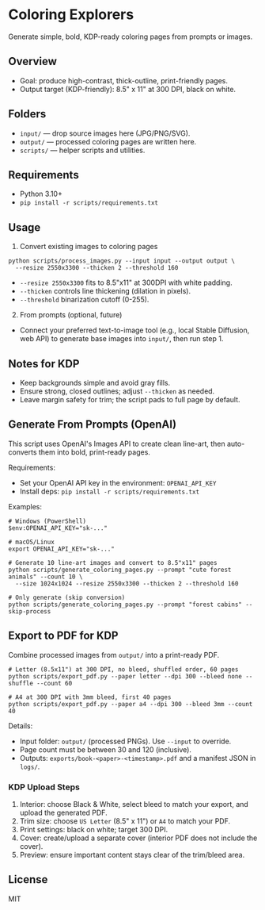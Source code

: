 # Coloring Explorers

Generate simple, bold, KDP-ready coloring pages from prompts or images.

## Overview
- Goal: produce high-contrast, thick-outline, print-friendly pages.
- Output target (KDP-friendly): 8.5" x 11" at 300 DPI, black on white.

## Folders
- `input/`  — drop source images here (JPG/PNG/SVG).
- `output/` — processed coloring pages are written here.
- `scripts/` — helper scripts and utilities.

## Requirements
- Python 3.10+
- `pip install -r scripts/requirements.txt`

## Usage
1) Convert existing images to coloring pages
```
python scripts/process_images.py --input input --output output \
  --resize 2550x3300 --thicken 2 --threshold 160
```
- `--resize 2550x3300` fits to 8.5"x11" at 300DPI with white padding.
- `--thicken` controls line thickening (dilation in pixels).
- `--threshold` binarization cutoff (0-255).

2) From prompts (optional, future)
- Connect your preferred text-to-image tool (e.g., local Stable Diffusion, web API) to generate base images into `input/`, then run step 1.

## Notes for KDP
- Keep backgrounds simple and avoid gray fills.
- Ensure strong, closed outlines; adjust `--thicken` as needed.
- Leave margin safety for trim; the script pads to full page by default.

## Generate From Prompts (OpenAI)
This script uses OpenAI's Images API to create clean line-art, then auto-converts them into bold, print-ready pages.

Requirements:
- Set your OpenAI API key in the environment: `OPENAI_API_KEY`
- Install deps: `pip install -r scripts/requirements.txt`

Examples:
```
# Windows (PowerShell)
$env:OPENAI_API_KEY="sk-..."

# macOS/Linux
export OPENAI_API_KEY="sk-..."

# Generate 10 line-art images and convert to 8.5"x11" pages
python scripts/generate_coloring_pages.py --prompt "cute forest animals" --count 10 \
  --size 1024x1024 --resize 2550x3300 --thicken 2 --threshold 160

# Only generate (skip conversion)
python scripts/generate_coloring_pages.py --prompt "forest cabins" --skip-process
```

## Export to PDF for KDP
Combine processed images from `output/` into a print-ready PDF.

```
# Letter (8.5x11") at 300 DPI, no bleed, shuffled order, 60 pages
python scripts/export_pdf.py --paper letter --dpi 300 --bleed none --shuffle --count 60

# A4 at 300 DPI with 3mm bleed, first 40 pages
python scripts/export_pdf.py --paper a4 --dpi 300 --bleed 3mm --count 40
```

Details:
- Input folder: `output/` (processed PNGs). Use `--input` to override.
- Page count must be between 30 and 120 (inclusive).
- Outputs: `exports/book-<paper>-<timestamp>.pdf` and a manifest JSON in `logs/`.

### KDP Upload Steps
1. Interior: choose Black & White, select bleed to match your export, and upload the generated PDF.
2. Trim size: choose `US Letter` (8.5" x 11") or `A4` to match your PDF.
3. Print settings: black on white; target 300 DPI.
4. Cover: create/upload a separate cover (interior PDF does not include the cover).
5. Preview: ensure important content stays clear of the trim/bleed area.

## License
MIT
